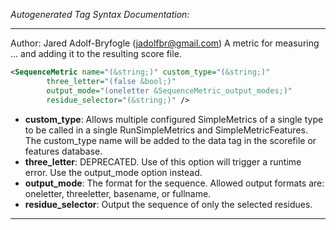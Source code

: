 <!-- THIS IS AN AUTOGENERATED FILE: Don't edit it directly, instead change the schema definition in the code itself. -->

_Autogenerated Tag Syntax Documentation:_

---
Author: Jared Adolf-Bryfogle (jadolfbr@gmail.com)
A metric for measuring ... and adding it to the resulting score file.

```xml
<SequenceMetric name="(&string;)" custom_type="(&string;)"
        three_letter="(false &bool;)"
        output_mode="(oneletter &SequenceMetric_output_modes;)"
        residue_selector="(&string;)" />
```

-   **custom_type**: Allows multiple configured SimpleMetrics of a single type to be called in a single RunSimpleMetrics and SimpleMetricFeatures. 
 The custom_type name will be added to the data tag in the scorefile or features database.
-   **three_letter**: DEPRECATED.  Use of this option will trigger a runtime error.  Use the output_mode option instead.
-   **output_mode**: The format for the sequence.  Allowed output formats are: oneletter, threeletter, basename, or fullname.
-   **residue_selector**: Output the sequence of only the selected residues.

---
